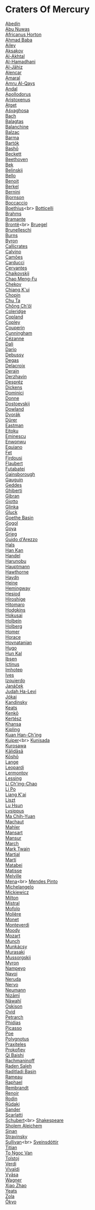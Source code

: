# Craters Of Mercury
[Abedin](https://en.wikipedia.org/wiki/Abedin_(crater))<br>
[Abu Nuwas](https://en.wikipedia.org/wiki/Abu_Nuwas_(crater))<br>
[Africanus Horton](https://en.wikipedia.org/wiki/Africanus_Horton_(crater))<br>
[Ahmad Baba](https://en.wikipedia.org/wiki/Ahmad_Baba_(crater))<br>
[Ailey](https://en.wikipedia.org/wiki/Ailey_(crater))<br>
[Aksakov](https://en.wikipedia.org/wiki/Aksakov_(crater))<br>
[Al-Akhtal](https://en.wikipedia.org/wiki/Al-Akhtal_(crater))<br>
[Al-Hamadhani](https://en.wikipedia.org/wiki/Al-Hamadhani_(crater))<br>
[Al-Jāhiz](https://en.wikipedia.org/wiki/Al-J%C4%81hiz_(crater))<br>
[Alencar](https://en.wikipedia.org/wiki/Alencar_(crater))<br>
[Amaral](https://en.wikipedia.org/wiki/Amaral_(crater))<br>
[Amru Al-Qays](https://en.wikipedia.org/wiki/Amru_Al-Qays_(crater))<br>
[Andal](https://en.wikipedia.org/wiki/Andal_(crater))<br>
[Apollodorus](https://en.wikipedia.org/wiki/Apollodorus_(crater))<br>
[Aristoxenus](https://en.wikipedia.org/wiki/Aristoxenus_(crater))<br>
[Atget](https://en.wikipedia.org/wiki/Atget_(crater))<br>
[Aśvaghosa](https://en.wikipedia.org/wiki/A%C5%9Bvaghosa_(crater))<br>
[Bach](https://en.wikipedia.org/wiki/Bach_(crater))<br>
[Balagtas](https://en.wikipedia.org/wiki/Balagtas_(crater))<br>
[Balanchine](https://en.wikipedia.org/wiki/Balanchine_(crater))<br>
[Balzac](https://en.wikipedia.org/wiki/Balzac_(crater))<br>
[Barma](https://en.wikipedia.org/wiki/Barma_(crater))<br>
[Bartók](https://en.wikipedia.org/wiki/Bart%C3%B3k_(crater))<br>
[Bashō](https://en.wikipedia.org/wiki/Bash%C5%8D_(crater))<br>
[Beckett](https://en.wikipedia.org/wiki/Beckett_(crater))<br>
[Beethoven](https://en.wikipedia.org/wiki/Beethoven_(crater))<br>
[Bek](https://en.wikipedia.org/wiki/Bek_(crater))<br>
[Belinskij](https://en.wikipedia.org/wiki/Belinskij_(crater))<br>
[Bello](https://en.wikipedia.org/wiki/Bello_(crater))<br>
[Benoit](https://en.wikipedia.org/wiki/Benoit_(crater))<br>
[Berkel](https://en.wikipedia.org/wiki/Berkel_(crater))<br>
[Bernini](https://en.wikipedia.org/wiki/Bernini_(crater))<br>
[Bjornson](https://en.wikipedia.org/wiki/Bjornson_(crater))<br>
[Boccaccio](https://en.wikipedia.org/wiki/Boccaccio_(crater))<br>
[Boethius](https://en.wikipedia.org/wiki/Boethius_(Mercurian_crater))<br>
[Botticelli](https://en.wikipedia.org/wiki/Botticelli_(crater))<br>
[Brahms](https://en.wikipedia.org/wiki/Brahms_(crater))<br>
[Bramante](https://en.wikipedia.org/wiki/Bramante_(crater))<br>
[Brontë](https://en.wikipedia.org/wiki/Bront%C3%AB_(Mercurian_crater))<br>
[Bruegel](https://en.wikipedia.org/wiki/Bruegel_(crater))<br>
[Brunelleschi](https://en.wikipedia.org/wiki/Brunelleschi_(crater))<br>
[Burns](https://en.wikipedia.org/wiki/Burns_(crater))<br>
[Byron](https://en.wikipedia.org/wiki/Byron_(crater))<br>
[Callicrates](https://en.wikipedia.org/wiki/Callicrates_(crater))<br>
[Calvino](https://en.wikipedia.org/wiki/Calvino_(crater))<br>
[Camões](https://en.wikipedia.org/wiki/Cam%C3%B5es_(crater))<br>
[Carducci](https://en.wikipedia.org/wiki/Carducci_(crater))<br>
[Cervantes](https://en.wikipedia.org/wiki/Cervantes_(crater))<br>
[Chaikovskij](https://en.wikipedia.org/wiki/Chaikovskij_(crater))<br>
[Chao Meng-Fu](https://en.wikipedia.org/wiki/Chao_Meng-Fu_(crater))<br>
[Chekov](https://en.wikipedia.org/wiki/Chekov_(crater))<br>
[Chiang K'ui](https://en.wikipedia.org/wiki/Chiang_K%27ui_(crater))<br>
[Chopin](https://en.wikipedia.org/wiki/Chopin_(crater))<br>
[Chu Ta](https://en.wikipedia.org/wiki/Chu_Ta_(crater))<br>
[Chŏng Ch'ŏl](https://en.wikipedia.org/wiki/Ch%C5%8Fng_Ch%27%C5%8Fl_(crater))<br>
[Coleridge](https://en.wikipedia.org/wiki/Coleridge_(crater))<br>
[Copland](https://en.wikipedia.org/wiki/Copland_(crater))<br>
[Copley](https://en.wikipedia.org/wiki/Copley_(crater))<br>
[Couperin](https://en.wikipedia.org/wiki/Couperin_(crater))<br>
[Cunningham](https://en.wikipedia.org/wiki/Cunningham_(crater))<br>
[Cézanne](https://en.wikipedia.org/wiki/C%C3%A9zanne_(crater))<br>
[Dali](https://en.wikipedia.org/wiki/Dali_(crater))<br>
[Darío](https://en.wikipedia.org/wiki/Dar%C3%ADo_(crater))<br>
[Debussy](https://en.wikipedia.org/wiki/Debussy_(crater))<br>
[Degas](https://en.wikipedia.org/wiki/Degas_(crater))<br>
[Delacroix](https://en.wikipedia.org/wiki/Delacroix_(crater))<br>
[Derain](https://en.wikipedia.org/wiki/Derain_(crater))<br>
[Derzhavin](https://en.wikipedia.org/wiki/Derzhavin_(crater))<br>
[Despréz](https://en.wikipedia.org/wiki/Despr%C3%A9z_(crater))<br>
[Dickens](https://en.wikipedia.org/wiki/Dickens_(crater))<br>
[Dominici](https://en.wikipedia.org/wiki/Dominici_(crater))<br>
[Donne](https://en.wikipedia.org/wiki/Donne_(crater))<br>
[Dostoevskij](https://en.wikipedia.org/wiki/Dostoevskij_(crater))<br>
[Dowland](https://en.wikipedia.org/wiki/Dowland_(crater))<br>
[Dvorák](https://en.wikipedia.org/wiki/Dvor%C3%A1k_(crater))<br>
[Dürer](https://en.wikipedia.org/wiki/D%C3%BCrer_(crater))<br>
[Eastman](https://en.wikipedia.org/wiki/Eastman_(crater))<br>
[Eitoku](https://en.wikipedia.org/wiki/Eitoku_(crater))<br>
[Eminescu](https://en.wikipedia.org/wiki/Eminescu_(crater))<br>
[Enwonwu](https://en.wikipedia.org/wiki/Enwonwu_(crater))<br>
[Equiano](https://en.wikipedia.org/wiki/Equiano_(crater))<br>
[Fet](https://en.wikipedia.org/wiki/Fet_(crater))<br>
[Firdousi](https://en.wikipedia.org/wiki/Firdousi_(crater))<br>
[Flaubert](https://en.wikipedia.org/wiki/Flaubert_(crater))<br>
[Futabatei](https://en.wikipedia.org/wiki/Futabatei_(crater))<br>
[Gainsborough](https://en.wikipedia.org/wiki/Gainsborough_(crater))<br>
[Gauguin](https://en.wikipedia.org/wiki/Gauguin_(crater))<br>
[Geddes](https://en.wikipedia.org/wiki/Geddes_(crater))<br>
[Ghiberti](https://en.wikipedia.org/wiki/Ghiberti_(crater))<br>
[Gibran](https://en.wikipedia.org/wiki/Gibran_(crater))<br>
[Giotto](https://en.wikipedia.org/wiki/Giotto_(crater))<br>
[Glinka](https://en.wikipedia.org/wiki/Glinka_(crater))<br>
[Gluck](https://en.wikipedia.org/wiki/Gluck_(crater))<br>
[Goethe Basin](https://en.wikipedia.org/wiki/Goethe_Basin)<br>
[Gogol](https://en.wikipedia.org/wiki/Gogol_(crater))<br>
[Goya](https://en.wikipedia.org/wiki/Goya_(crater))<br>
[Grieg](https://en.wikipedia.org/wiki/Grieg_(crater))<br>
[Guido d'Arezzo](https://en.wikipedia.org/wiki/Guido_d%27Arezzo_(crater))<br>
[Hals](https://en.wikipedia.org/wiki/Hals_(crater))<br>
[Han Kan](https://en.wikipedia.org/wiki/Han_Kan_(crater))<br>
[Handel](https://en.wikipedia.org/wiki/Handel_(crater))<br>
[Harunobu](https://en.wikipedia.org/wiki/Harunobu_(crater))<br>
[Hauptmann](https://en.wikipedia.org/wiki/Hauptmann_(crater))<br>
[Hawthorne](https://en.wikipedia.org/wiki/Hawthorne_(crater))<br>
[Haydn](https://en.wikipedia.org/wiki/Haydn_(crater))<br>
[Heine](https://en.wikipedia.org/wiki/Heine_(crater))<br>
[Hemingway](https://en.wikipedia.org/wiki/Hemingway_(crater))<br>
[Hesiod](https://en.wikipedia.org/wiki/Hesiod_(crater))<br>
[Hiroshige](https://en.wikipedia.org/wiki/Hiroshige_(crater))<br>
[Hitomaro](https://en.wikipedia.org/wiki/Hitomaro_(crater))<br>
[Hodgkins](https://en.wikipedia.org/wiki/Hodgkins_(crater))<br>
[Hokusai](https://en.wikipedia.org/wiki/Hokusai_(crater))<br>
[Holbein](https://en.wikipedia.org/wiki/Holbein_(crater))<br>
[Holberg](https://en.wikipedia.org/wiki/Holberg_(crater))<br>
[Homer](https://en.wikipedia.org/wiki/Homer_(crater))<br>
[Horace](https://en.wikipedia.org/wiki/Horace_(crater))<br>
[Hovnatanian](https://en.wikipedia.org/wiki/Hovnatanian_(crater))<br>
[Hugo](https://en.wikipedia.org/wiki/Hugo_(crater))<br>
[Hun Kal](https://en.wikipedia.org/wiki/Hun_Kal_(crater))<br>
[Ibsen](https://en.wikipedia.org/wiki/Ibsen_(crater))<br>
[Ictinus](https://en.wikipedia.org/wiki/Ictinus_(crater))<br>
[Imhotep](https://en.wikipedia.org/wiki/Imhotep_(crater))<br>
[Ives](https://en.wikipedia.org/wiki/Ives_(crater))<br>
[Izquierdo](https://en.wikipedia.org/wiki/Izquierdo_(crater))<br>
[Janáček](https://en.wikipedia.org/wiki/Jan%C3%A1%C4%8Dek_(crater))<br>
[Judah Ha-Levi](https://en.wikipedia.org/wiki/Judah_Ha-Levi_(crater))<br>
[Jókai](https://en.wikipedia.org/wiki/J%C3%B3kai_(crater))<br>
[Kandinsky](https://en.wikipedia.org/wiki/Kandinsky_(crater))<br>
[Keats](https://en.wikipedia.org/wiki/Keats_(crater))<br>
[Kenkō](https://en.wikipedia.org/wiki/Kenk%C5%8D_(crater))<br>
[Kertész](https://en.wikipedia.org/wiki/Kert%C3%A9sz_(crater))<br>
[Khansa](https://en.wikipedia.org/wiki/Khansa_(crater))<br>
[Kipling](https://en.wikipedia.org/wiki/Kipling_(crater))<br>
[Kuan Han-Ch'ing](https://en.wikipedia.org/wiki/Kuan_Han-Ch%27ing_(crater))<br>
[Kuiper](https://en.wikipedia.org/wiki/Kuiper_(Mercurian_crater))<br>
[Kunisada](https://en.wikipedia.org/wiki/Kunisada_(crater))<br>
[Kurosawa](https://en.wikipedia.org/wiki/Kurosawa_(crater))<br>
[Kālidāsā](https://en.wikipedia.org/wiki/K%C4%81lid%C4%81s%C4%81_(crater))<br>
[Kōshō](https://en.wikipedia.org/wiki/K%C5%8Dsh%C5%8D_(crater))<br>
[Lange](https://en.wikipedia.org/wiki/Lange_(crater))<br>
[Leopardi](https://en.wikipedia.org/wiki/Leopardi_(crater))<br>
[Lermontov](https://en.wikipedia.org/wiki/Lermontov_(crater))<br>
[Lessing](https://en.wikipedia.org/wiki/Lessing_(crater))<br>
[Li Ch'ing-Chao](https://en.wikipedia.org/wiki/Li_Ch%27ing-Chao_(crater))<br>
[Li Po](https://en.wikipedia.org/wiki/Li_Po_(crater))<br>
[Liang K'ai](https://en.wikipedia.org/wiki/Liang_K%27ai_(crater))<br>
[Liszt](https://en.wikipedia.org/wiki/Liszt_(crater))<br>
[Lu Hsun](https://en.wikipedia.org/wiki/Lu_Hsun_(crater))<br>
[Lysippus](https://en.wikipedia.org/wiki/Lysippus_(crater))<br>
[Ma Chih-Yuan](https://en.wikipedia.org/wiki/Ma_Chih-Yuan_(crater))<br>
[Machaut](https://en.wikipedia.org/wiki/Machaut_(crater))<br>
[Mahler](https://en.wikipedia.org/wiki/Mahler_(crater))<br>
[Mansart](https://en.wikipedia.org/wiki/Mansart_(crater))<br>
[Mansur](https://en.wikipedia.org/wiki/Mansur_(crater))<br>
[March](https://en.wikipedia.org/wiki/March_(crater))<br>
[Mark Twain](https://en.wikipedia.org/wiki/Mark_Twain_(crater))<br>
[Martial](https://en.wikipedia.org/wiki/Martial_(crater))<br>
[Martí](https://en.wikipedia.org/wiki/Mart%C3%AD_(crater))<br>
[Matabei](https://en.wikipedia.org/wiki/Matabei_(crater))<br>
[Matisse](https://en.wikipedia.org/wiki/Matisse_(crater))<br>
[Melville](https://en.wikipedia.org/wiki/Melville_(crater))<br>
[Mena](https://en.wikipedia.org/wiki/Mena_(Mercurian_crater))<br>
[Mendes Pinto](https://en.wikipedia.org/wiki/Mendes_Pinto_(crater))<br>
[Michelangelo](https://en.wikipedia.org/wiki/Michelangelo_(crater))<br>
[Mickiewicz](https://en.wikipedia.org/wiki/Mickiewicz_(crater))<br>
[Milton](https://en.wikipedia.org/wiki/Milton_(crater))<br>
[Mistral](https://en.wikipedia.org/wiki/Mistral_(crater))<br>
[Mofolo](https://en.wikipedia.org/wiki/Mofolo_(crater))<br>
[Molière](https://en.wikipedia.org/wiki/Moli%C3%A8re_(crater))<br>
[Monet](https://en.wikipedia.org/wiki/Monet_(crater))<br>
[Monteverdi](https://en.wikipedia.org/wiki/Monteverdi_(crater))<br>
[Moody](https://en.wikipedia.org/wiki/Moody_(crater))<br>
[Mozart](https://en.wikipedia.org/wiki/Mozart_(crater))<br>
[Munch](https://en.wikipedia.org/wiki/Munch_(crater))<br>
[Munkácsy](https://en.wikipedia.org/wiki/Munk%C3%A1csy_(crater))<br>
[Murasaki](https://en.wikipedia.org/wiki/Murasaki_(crater))<br>
[Mussorgskij](https://en.wikipedia.org/wiki/Mussorgskij_(crater))<br>
[Myron](https://en.wikipedia.org/wiki/Myron_(crater))<br>
[Nampeyo](https://en.wikipedia.org/wiki/Nampeyo_(crater))<br>
[Navoi](https://en.wikipedia.org/wiki/Navoi_(crater))<br>
[Neruda](https://en.wikipedia.org/wiki/Neruda_(crater))<br>
[Nervo](https://en.wikipedia.org/wiki/Nervo_(crater))<br>
[Neumann](https://en.wikipedia.org/wiki/Neumann_(crater))<br>
[Nizāmī](https://en.wikipedia.org/wiki/Niz%C4%81m%C4%AB_(crater))<br>
[Nāwahī](https://en.wikipedia.org/wiki/N%C4%81wah%C4%AB_(crater))<br>
[Oskison](https://en.wikipedia.org/wiki/Oskison_(crater))<br>
[Ovid](https://en.wikipedia.org/wiki/Ovid_(crater))<br>
[Petrarch](https://en.wikipedia.org/wiki/Petrarch_(crater))<br>
[Phidias](https://en.wikipedia.org/wiki/Phidias_(crater))<br>
[Picasso](https://en.wikipedia.org/wiki/Picasso_(crater))<br>
[Poe](https://en.wikipedia.org/wiki/Poe_(crater))<br>
[Polygnotus](https://en.wikipedia.org/wiki/Polygnotus_(crater))<br>
[Praxiteles](https://en.wikipedia.org/wiki/Praxiteles_(crater))<br>
[Prokofiev](https://en.wikipedia.org/wiki/Prokofiev_(crater))<br>
[Qi Baishi](https://en.wikipedia.org/wiki/Qi_Baishi_(crater))<br>
[Rachmaninoff](https://en.wikipedia.org/wiki/Rachmaninoff_(crater))<br>
[Raden Saleh](https://en.wikipedia.org/wiki/Raden_Saleh_(crater))<br>
[Raditladi Basin](https://en.wikipedia.org/wiki/Raditladi_Basin)<br>
[Rameau](https://en.wikipedia.org/wiki/Rameau_(crater))<br>
[Raphael](https://en.wikipedia.org/wiki/Raphael_(crater))<br>
[Rembrandt](https://en.wikipedia.org/wiki/Rembrandt_(crater))<br>
[Renoir](https://en.wikipedia.org/wiki/Renoir_(crater))<br>
[Rodin](https://en.wikipedia.org/wiki/Rodin_(crater))<br>
[Rūdaki](https://en.wikipedia.org/wiki/R%C5%ABdaki_(crater))<br>
[Sander](https://en.wikipedia.org/wiki/Sander_(crater))<br>
[Scarlatti](https://en.wikipedia.org/wiki/Scarlatti_(crater))<br>
[Schubert](https://en.wikipedia.org/wiki/Schubert_(Mercurian_crater))<br>
[Shakespeare](https://en.wikipedia.org/wiki/Shakespeare_(crater))<br>
[Sholem Aleichem](https://en.wikipedia.org/wiki/Sholem_Aleichem_(crater))<br>
[Sinan](https://en.wikipedia.org/wiki/Sinan_(crater))<br>
[Stravinsky](https://en.wikipedia.org/wiki/Stravinsky_(crater))<br>
[Sullivan](https://en.wikipedia.org/wiki/Sullivan_(Mercurian_crater))<br>
[Sveinsdóttir](https://en.wikipedia.org/wiki/Sveinsd%C3%B3ttir_(crater))<br>
[Titian](https://en.wikipedia.org/wiki/Titian_(crater))<br>
[To Ngoc Van](https://en.wikipedia.org/wiki/To_Ngoc_Van_(crater))<br>
[Tolstoj](https://en.wikipedia.org/wiki/Tolstoj_(crater))<br>
[Verdi](https://en.wikipedia.org/wiki/Verdi_(crater))<br>
[Vivaldi](https://en.wikipedia.org/wiki/Vivaldi_(crater))<br>
[Vyāsa](https://en.wikipedia.org/wiki/Vy%C4%81sa_(crater))<br>
[Wagner](https://en.wikipedia.org/wiki/Wagner_(crater))<br>
[Xiao Zhao](https://en.wikipedia.org/wiki/Xiao_Zhao_(crater))<br>
[Yeats](https://en.wikipedia.org/wiki/Yeats_(crater))<br>
[Zola](https://en.wikipedia.org/wiki/Zola_(crater))<br>
[Ōkyo](https://en.wikipedia.org/wiki/%C5%8Ckyo_(crater))<br>
